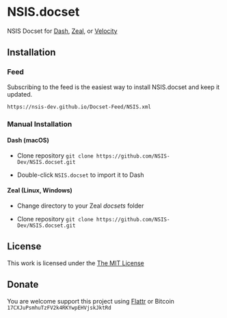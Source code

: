 # NSIS.docset

NSIS Docset for [Dash](http://kapeli.com/dash), [Zeal](http://zealdocs.org/), or [Velocity](https://velocity.silverlakesoftware.com/)

## Installation

### Feed ###

Subscribing to the feed is the easiest way to install NSIS.docset and keep it updated.

    https://nsis-dev.github.io/Docset-Feed/NSIS.xml

### Manual Installation

#### Dash (macOS)

- Clone repository `git clone https://github.com/NSIS-Dev/NSIS.docset.git`

- Double-click `NSIS.docset` to import it to Dash

#### Zeal (Linux, Windows)

- Change directory to your Zeal *docsets* folder

- Clone repository `git clone https://github.com/NSIS-Dev/NSIS.docset.git`

## License

This work is licensed under the [The MIT License](LICENSE)

## Donate

You are welcome support this project using [Flattr](https://flattr.com/submit/auto?user_id=idleberg&url=https://github.com/idleberg/NSIS.docset) or Bitcoin `17CXJuPsmhuTzFV2k4RKYwpEHVjskJktRd`
